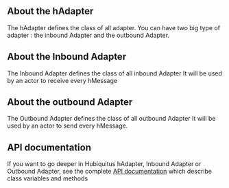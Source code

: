 ## About the hAdapter

The hAdapter defines the class of all adapter.
You can have two big type of adapter : the inbound Adapter and the outbound Adapter.

## About the Inbound Adapter

The Inbound Adapter defines the class of all inbound Adapter
It will be used by an actor to receive every hMessage

## About the outbound Adapter

The Outbound Adapter defines the class of all outbound Adapter
It will be used by an actor to send every hMessage.


## API documentation

If you want to go deeper in Hubiquitus hAdapter, Inbound Adapter or Outbound Adapter, see the complete [API documentation](http://coffeedoc.info/github/hubiquitus/hubiquitus/master/) which describe class variables and methods
